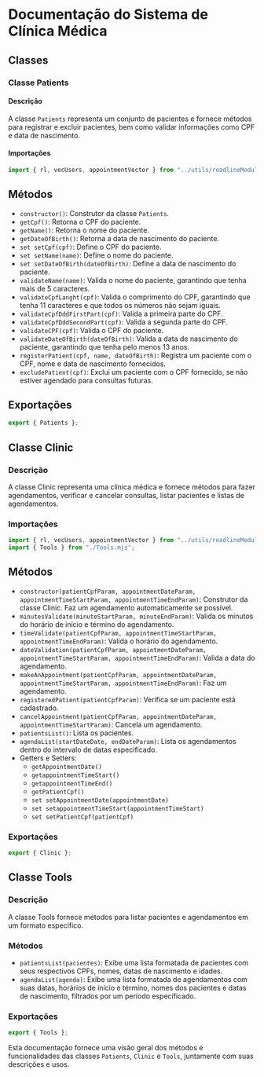 # Documentação do Sistema de Clínica Médica

## Classes

### Classe Patients

#### Descrição
A classe `Patients` representa um conjunto de pacientes e fornece métodos para registrar e excluir pacientes, bem como validar informações como CPF e data de nascimento.

#### Importações
```javascript
import { rl, vecUsers, appointmentVector } from "../utils/readlineModule.mjs";
```

## Métodos

- `constructor()`: Construtor da classe `Patients`.
- `getCpf()`: Retorna o CPF do paciente.
- `getName()`: Retorna o nome do paciente.
- `getDateOfBirth()`: Retorna a data de nascimento do paciente.
- `set setCpf(cpf)`: Define o CPF do paciente.
- `set setName(name)`: Define o nome do paciente.
- `set setDateOfBirth(dateOfBirth)`: Define a data de nascimento do paciente.
- `validateName(name)`: Valida o nome do paciente, garantindo que tenha mais de 5 caracteres.
- `validateCpfLanght(cpf)`: Valida o comprimento do CPF, garantindo que tenha 11 caracteres e que todos os números não sejam iguais.
- `validateCpfDddFirstPart(cpf)`: Valida a primeira parte do CPF.
- `validateCpfDddSecondPart(cpf)`: Valida a segunda parte do CPF.
- `validateCPF(cpf)`: Valida o CPF do paciente.
- `validateDateOfBirth(dateOfBirth)`: Valida a data de nascimento do paciente, garantindo que tenha pelo menos 13 anos.
- `registerPatient(cpf, name, dateOfBirth)`: Registra um paciente com o CPF, nome e data de nascimento fornecidos.
- `excludePatient(cpf)`: Exclui um paciente com o CPF fornecido, se não estiver agendado para consultas futuras.

## Exportações
```javascript
export { Patients };
```

## Classe Clinic

### Descrição
A classe Clinic representa uma clínica médica e fornece métodos para fazer agendamentos, verificar e cancelar consultas, listar pacientes e listas de agendamentos.

### Importações
```javascript
import { rl, vecUsers, appointmentVector } from "../utils/readlineModule.mjs";
import { Tools } from "./Tools.mjs";
```

## Métodos

- `constructor(patientCpfParam, appointmentDateParam, appointmentTimeStartParam, appointmentTimeEndParam)`: Construtor da classe Clinic. Faz um agendamento automaticamente se possível.
- `minutesValidate(minuteStartParam, minuteEndParam)`: Valida os minutos do horário de início e término do agendamento.
- `timeValidate(patientCpfParam, appointmentTimeStartParam, appointmentTimeEndParam)`: Valida o horário do agendamento.
- `dateValidation(patientCpfParam, appointmentDateParam, appointmentTimeStartParam, appointmentTimeEndParam)`: Valida a data do agendamento.
- `makeAnAppointment(patientCpfParam, appointmentDateParam, appointmentTimeStartParam, appointmentTimeEndParam)`: Faz um agendamento.
- `registeredPatient(patientCpfParam)`: Verifica se um paciente está cadastrado.
- `cancelAppointment(patientCpfParam, appointmentDateParam, appointmentTimeStartParam)`: Cancela um agendamento.
- `patientsList()`: Lista os pacientes.
- `agendaList(startDateDate, endDateParam)`: Lista os agendamentos dentro do intervalo de datas especificado.
- Getters e Setters:
  - `getAppointmentDate()`
  - `getappointmentTimeStart()`
  - `getappointmentTimeEnd()`
  - `getPatientCpf()`
  - `set setAppointmentDate(appointmentDate)`
  - `set setappointmentTimeStart(appointmentTimeStart)`
  - `set setPatientCpf(patientCpf)`

### Exportações

```javascript
export { Clinic };
```

## Classe Tools

### Descrição
A classe Tools fornece métodos para listar pacientes e agendamentos em um formato específico.

### Métodos

- `patientsList(pacientes)`: Exibe uma lista formatada de pacientes com seus respectivos CPFs, nomes, datas de nascimento e idades.
- `agendaList(agenda)`: Exibe uma lista formatada de agendamentos com suas datas, horários de início e término, nomes dos pacientes e datas de nascimento, filtrados por um período especificado.

### Exportações

```javascript
export { Tools };
```

Esta documentação fornece uma visão geral dos métodos e funcionalidades das classes `Patients`, `Clinic` e `Tools`, juntamente com suas descrições e usos.